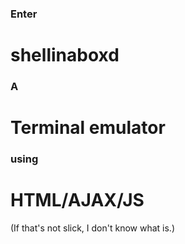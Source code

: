 ### Enter
# shellinaboxd


### A
# Terminal emulator
### using
# HTML/AJAX/JS
(If that's not slick, I don't know what is.)
